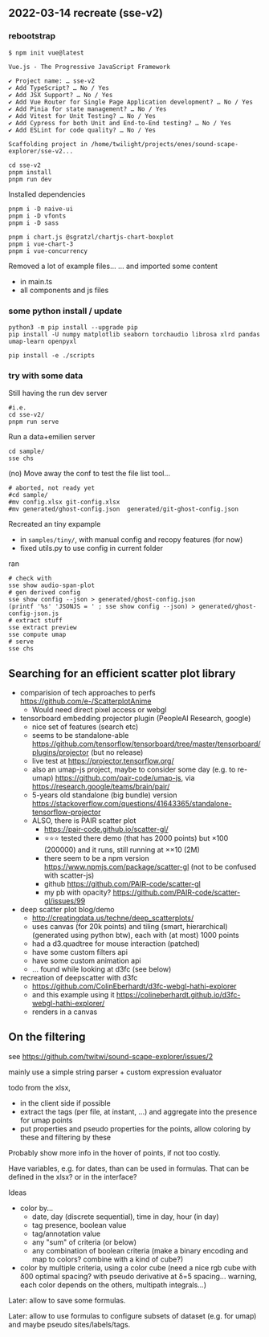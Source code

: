 



## 2022-03-14 recreate (sse-v2)

### rebootstrap

~~~
$ npm init vue@latest

Vue.js - The Progressive JavaScript Framework                       
                                                                                                                                                                                                                                              
✔ Project name: … sse-v2                                            
✔ Add TypeScript? … No / Yes                                        
✔ Add JSX Support? … No / Yes                                       
✔ Add Vue Router for Single Page Application development? … No / Yes
✔ Add Pinia for state management? … No / Yes                        
✔ Add Vitest for Unit Testing? … No / Yes                           
✔ Add Cypress for both Unit and End-to-End testing? … No / Yes      
✔ Add ESLint for code quality? … No / Yes                           
                                                                                                                                                                                                                                              
Scaffolding project in /home/twilight/projects/enes/sound-scape-explorer/sse-v2...
~~~

~~~
cd sse-v2
pnpm install
pnpm run dev
~~~

Installed dependencies

~~~
pnpm i -D naive-ui
pnpm i -D vfonts
pnpm i -D sass

pnpm i chart.js @sgratzl/chartjs-chart-boxplot
pnpm i vue-chart-3
pnpm i vue-concurrency
~~~

Removed a lot of example files...
... and imported some content

- in main.ts
- all components and js files

### some python install / update

~~~
python3 -m pip install --upgrade pip
pip install -U numpy matplotlib seaborn torchaudio librosa xlrd pandas umap-learn openpyxl

pip install -e ./scripts
~~~


### try with some data

Still having the run dev server

~~~
#i.e.
cd sse-v2/
pnpm run serve
~~~

Run a data+emilien server

~~~
cd sample/
sse chs
~~~

(no) Move away the conf to test the file list tool...

~~~
# aborted, not ready yet
#cd sample/
#mv config.xlsx git-config.xlsx
#mv generated/ghost-config.json  generated/git-ghost-config.json
~~~


Recreated an tiny expample

- in `samples/tiny/`, with manual config and recopy features (for now)
- fixed utils.py to use config in current folder

ran

~~~
# check with
sse show audio-span-plot
# gen derived config
sse show config --json > generated/ghost-config.json
(printf '%s' 'JSONJS = ' ; sse show config --json) > generated/ghost-config-json.js
# extract stuff
sse extract preview
sse compute umap
# serve
sse chs
~~~

## Searching for an efficient scatter plot library

- comparision of tech approaches to perfs https://github.com/e-/ScatterplotAnime
  - Would need direct pixel access or webgl
- tensorboard embedding projector plugin (PeopleAI Research, google)
  - nice set of features (search etc)
  - seems to be standalone-able https://github.com/tensorflow/tensorboard/tree/master/tensorboard/plugins/projector (but no release)
  - live test at https://projector.tensorflow.org/
  - also an umap-js project, maybe to consider some day (e.g. to re-umap) https://github.com/pair-code/umap-js, via https://research.google/teams/brain/pair/
  - 5-years old standalone (big bundle) version https://stackoverflow.com/questions/41643365/standalone-tensorflow-projector
  - ALSO, there is PAIR scatter plot
    - https://pair-code.github.io/scatter-gl/
    - ⭐⭐⭐ tested there demo (that has 2000 points) but ×100 (200000) and it runs, still running at ××10 (2M)
    - there seem to be a npm version https://www.npmjs.com/package/scatter-gl (not to be confused with scatter-js)
    - github https://github.com/PAIR-code/scatter-gl
    - my pb with opacity? https://github.com/PAIR-code/scatter-gl/issues/99
- deep scatter plot blog/demo
  - http://creatingdata.us/techne/deep_scatterplots/
  - uses canvas (for 20k points) and tiling (smart, hierarchical) (generated using python btw), each with (at most) 1000 points
  - had a d3.quadtree for mouse interaction (patched)
  - have some custom filters api
  - have some custom animation api  
  - ... found while looking at d3fc (see below)
- recreation of deepscatter with d3fc
  - https://github.com/ColinEberhardt/d3fc-webgl-hathi-explorer
  - and this example using it https://colineberhardt.github.io/d3fc-webgl-hathi-explorer/
  - renders in a canvas


## On the filtering

see
https://github.com/twitwi/sound-scape-explorer/issues/2

mainly use a simple string parser + custom expression evaluator

todo from the xlsx,
- in the client side if possible
- extract the tags (per file, at instant, ...) and aggregate into the presence for umap points
- put properties and pseudo properties for the points, allow coloring by these and filtering by these

Probably show more info in the hover of points, if not too costly.

Have variables, e.g. for dates, than can be used in formulas. That can be defined in the xlsx? or in the interface?

Ideas
- color by...
  - date, day (discrete sequential), time in day, hour (in day)
  - tag presence, boolean value
  - tag/annotation value
  - any "sum" of criteria (or below)
  - any combination of boolean criteria (make a binary encoding and map to colors? combine with a kind of cube?)
- color by multiple criteria, using a color cube (need a nice rgb cube with δ00 optimal spacing? with pseudo derivative at δ=5 spacing... warning, each color depends on the others, multipath integrals...)

Later: allow to save some formulas.

Later: allow to use formulas to configure subsets of dataset (e.g. for umap) and maybe pseudo sites/labels/tags.

